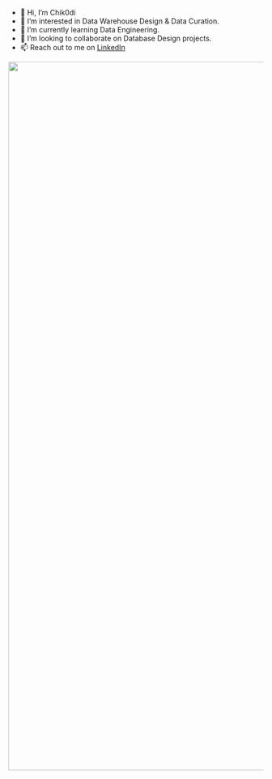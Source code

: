 - 👋 Hi, I’m Chik0di 
- 👀 I’m interested in Data Warehouse Design & Data Curation. 
- 🌱 I’m currently learning Data Engineering.
- 🧱 I’m looking to collaborate on Database Design projects. 
- 📫 Reach out to me on [LinkedIn](https://www.linkedin.com/in/chikodi-obu-278b5b264/)

<p align="center">
  <img src="https://media1.giphy.com/media/v1.Y2lkPTc5MGI3NjExdHVqaDI2OGs0d21xc2R3c3RsdXVubnJzbjhxanRtM3ZvZWs1cXp0MiZlcD12MV9pbnRlcm5hbF9naWZfYnlfaWQmY3Q9Zw/D05oEJk20L09a/giphy.gif", alt="Edward Wong Hau Pepelu Tivrusky IV in the Sunset", width="1400">
</p>
  
<!---
chik0di/chik0di is a ✨ special ✨ repository because its `README.md` (this file) appears on your GitHub profile.
You can click the Preview link to take a look at your changes.
--->
